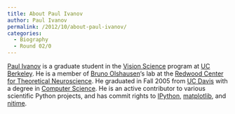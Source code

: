 ```yaml
---
title: About Paul Ivanov
author: Paul Ivanov
permalink: /2012/10/about-paul-ivanov/
categories:
  - Biography
  - Round 02/0
---
```

[Paul Ivanov][1] is a graduate student in the [Vision Science][2] program at [UC Berkeley][3]. He is a member of [Bruno Olshausen][4]‘s lab at the [Redwood Center for Theoretical Neuroscience][5]. He graduated in Fall 2005 from [UC Davis][6] with a degree in [Computer Science][7]. He is an active contributor to various scientific Python projects, and has commit rights to [IPython][8], [matplotlib][9], and [nitime][10].

 [1]: http://pirsquared.org
 [2]: http://vision.berkeley.edu/
 [3]: http://www.berkeley.edu/
 [4]: http://redwood.berkeley.edu/bruno
 [5]: http://redwood.berkeley.edu/
 [6]: http://www.ucdavis.edu/
 [7]: http://cs.ucdavis.edu/
 [8]: http://ipython.org
 [9]: http://matplotlib.org/
 [10]: http://nipy.sourceforge.net/nitime/
